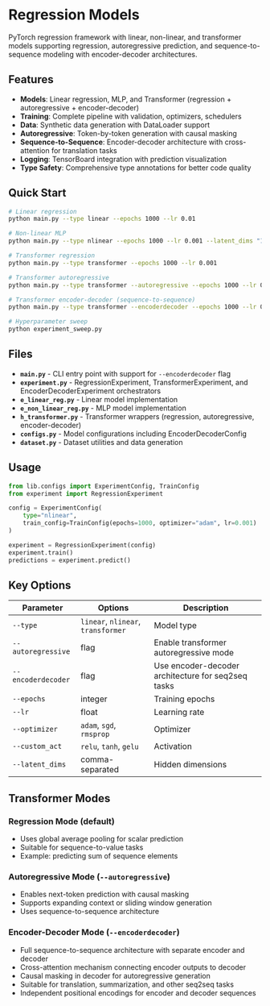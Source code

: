 # Regression Models

PyTorch regression framework with linear, non-linear, and transformer models supporting regression, autoregressive prediction, and sequence-to-sequence modeling with encoder-decoder architectures.

## Features

- **Models**: Linear regression, MLP, and Transformer (regression + autoregressive + encoder-decoder)
- **Training**: Complete pipeline with validation, optimizers, schedulers
- **Data**: Synthetic data generation with DataLoader support
- **Autoregressive**: Token-by-token generation with causal masking
- **Sequence-to-Sequence**: Encoder-decoder architecture with cross-attention for translation tasks
- **Logging**: TensorBoard integration with prediction visualization
- **Type Safety**: Comprehensive type annotations for better code quality

## Quick Start

```bash
# Linear regression
python main.py --type linear --epochs 1000 --lr 0.01

# Non-linear MLP
python main.py --type nlinear --epochs 1000 --lr 0.001 --latent_dims "128,64,32"

# Transformer regression
python main.py --type transformer --epochs 1000 --lr 0.001

# Transformer autoregressive
python main.py --type transformer --autoregressive --epochs 1000 --lr 0.001

# Transformer encoder-decoder (sequence-to-sequence)
python main.py --type transformer --encoderdecoder --epochs 1000 --lr 0.001

# Hyperparameter sweep
python experiment_sweep.py
```

## Files

- **`main.py`** - CLI entry point with support for `--encoderdecoder` flag
- **`experiment.py`** - RegressionExperiment, TransformerExperiment, and EncoderDecoderExperiment orchestrators
- **`e_linear_reg.py`** - Linear model implementation
- **`e_non_linear_reg.py`** - MLP model implementation
- **`h_transformer.py`** - Transformer wrappers (regression, autoregressive, encoder-decoder)
- **`configs.py`** - Model configurations including EncoderDecoderConfig
- **`dataset.py`** - Dataset utilities and data generation

## Usage

```python
from lib.configs import ExperimentConfig, TrainConfig
from experiment import RegressionExperiment

config = ExperimentConfig(
    type="nlinear",
    train_config=TrainConfig(epochs=1000, optimizer="adam", lr=0.001)
)

experiment = RegressionExperiment(config)
experiment.train()
predictions = experiment.predict()
```

## Key Options

| Parameter | Options | Description |
|-----------|---------|-------------|
| `--type` | `linear`, `nlinear`, `transformer` | Model type |
| `--autoregressive` | flag | Enable transformer autoregressive mode |
| `--encoderdecoder` | flag | Use encoder-decoder architecture for seq2seq tasks |
| `--epochs` | integer | Training epochs |
| `--lr` | float | Learning rate |
| `--optimizer` | `adam`, `sgd`, `rmsprop` | Optimizer |
| `--custom_act` | `relu`, `tanh`, `gelu` | Activation |
| `--latent_dims` | comma-separated | Hidden dimensions |

## Transformer Modes

### Regression Mode (default)
- Uses global average pooling for scalar prediction
- Suitable for sequence-to-value tasks
- Example: predicting sum of sequence elements

### Autoregressive Mode (`--autoregressive`)
- Enables next-token prediction with causal masking
- Supports expanding context or sliding window generation
- Uses sequence-to-sequence architecture

### Encoder-Decoder Mode (`--encoderdecoder`)
- Full sequence-to-sequence architecture with separate encoder and decoder
- Cross-attention mechanism connecting encoder outputs to decoder
- Causal masking in decoder for autoregressive generation
- Suitable for translation, summarization, and other seq2seq tasks
- Independent positional encodings for encoder and decoder sequences